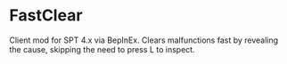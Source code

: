 # FastClear
Client mod for SPT 4.x via BepInEx. Clears malfunctions fast by revealing the cause, skipping the need to press L to inspect.
